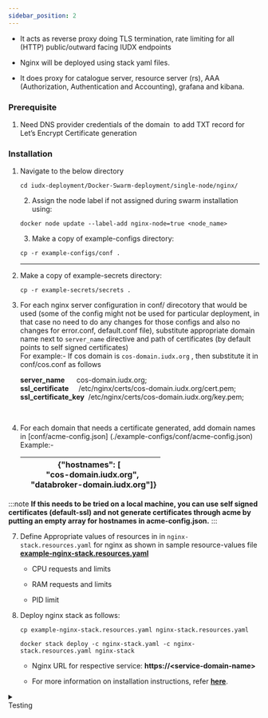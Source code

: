 ```yaml
---
sidebar_position: 2
---
```




+ It acts as reverse proxy doing TLS termination, rate limiting for all (HTTP) public/outward facing IUDX endpoints

+ Nginx will be deployed using stack yaml files.

+ It does proxy for catalogue server, resource server (rs), AAA (Authorization, Authentication and Accounting), grafana and kibana.

### Prerequisite

1. Need DNS provider credentials of the domain  to add TXT record for  Let’s Encrypt Certificate generation

### Installation

1. Navigate to the below directory 
    ```
    cd iudx-deployment/Docker-Swarm-deployment/single-node/nginx/
    ```
  

   2. Assign the node label if not assigned during swarm installation using: 

   ```
   docker node update --label-add nginx-node=true <node_name> 
    ```
   

   3. Make a copy of example-configs directory:

    ```
    cp -r example-configs/conf . 
    ```

   ****
4. Make a copy of example-secrets directory:

   
    ```
   cp -r example-secrets/secrets . 
   ```

5. For each nginx server configuration in conf/ direcotory that would be used (some of the config might not be used for particular deployment, in that case no need to do any changes for those configs and also no changes for error.conf, default.conf file), substitute appropriate domain name next to `server_name` directive and path of certificates (by default points to self signed certificates)<br/> For example:- If cos domain is `cos-domain.iudx.org` , then substitute it in conf/cos.conf as follows

    <div class="boxBorder">

    **server_name**          &nbsp;&nbsp;&nbsp;&nbsp;cos-domain.iudx.org;<br/>
    **ssl_certificate**      &nbsp;&nbsp;&nbsp;&nbsp;/etc/nginx/certs/cos-domain.iudx.org/cert.pem;<br/>
    **ssl_certificate_key**  &nbsp;/etc/nginx/certs/cos-domain.iudx.org/key.pem; 
    </div>  
    <br/>
6. For each domain that needs a certificate generated, add domain names in \[conf/acme-config.json] (./example-configs/conf/acme-config.json) 
    <br/>Example:-  

                                                                                  
   | {"hostnames": [ <br/>    "cos-domain.iudx.org",  <br/>   "databroker-domain.iudx.org"]} |
    | ------------------------------------------------------------------------------ |


   

:::note
**If this needs to be tried on a local machine, you can use self signed certificates (default-ssl) and not generate certificates through acme by putting an empty array for hostnames in acme-config.json.**
:::

7. Define Appropriate values of resources in in `nginx-stack.resources.yaml` for nginx as shown in sample resource-values file **[example-nginx-stack.resources.yaml](https://github.com/datakaveri/iudx-deployment/blob/5.0.0/Docker-Swarm-deployment/single-node/nginx/example-nginx-stack.resources.yaml)**

      - CPU requests and limits

      - RAM requests and limits

      - PID limit



8. Deploy nginx stack as follows: 

    ```  
    cp example-nginx-stack.resources.yaml nginx-stack.resources.yaml

    docker stack deploy -c nginx-stack.yaml -c nginx-stack.resources.yaml nginx-stack 
    ```
    - Nginx URL for respective service: **https://<service-domain-name\>**

    - For more information on installation instructions, refer **[here](https://github.com/datakaveri/iudx-deployment/tree/5.0.0/Docker-Swarm-deployment/single-node/nginx)**.

<details>
<summary><div class="test_color">Testing</div></summary>

#### To check if the nginx stacks are deployed and running use command:
```
docker stack ps nginx-stack
```
#### You can check any endpoint that the nginx handles. If the application server isn’t deployed then it throws an error of <div class="txt_color">`502: Bad Gateway`</div>
```
curl https://<api-serverdomain>/apis 
```
#### To check certificates are generated for all requested domains:
- Exec inside the nginx-acme container:

```
docker exec -it <nginx-container-id> /bin/bash
```
- Check cert status:
```
acme.sh –list
```
</details>